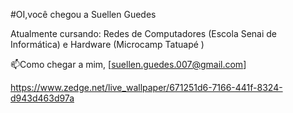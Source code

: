 #OI,você chegou a Suellen Guedes

Atualmente cursando: Redes de Computadores (Escola Senai de Informática) e Hardware (Microcamp Tatuapé )

📫Como chegar a mim, [suellen.guedes.007@gmail.com] 

https://www.zedge.net/live_wallpaper/671251d6-7166-441f-8324-d943d463d97a


